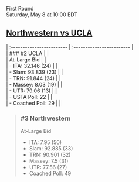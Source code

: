 First Round  
Saturday, May 8 at 10:00 EDT
## [Northwestern vs UCLA](https://www.ncaa.com/game/5833384) 

| :------------------------ | :------------------------ |  
| ### #2 UCLA               | |  
| At-Large Bid              | |  
| - ITA: 32.146 (24)        | |  
| - Slam: 93.839 (23)       | |  
| - TRN: 91.844 (24)        | |  
| - Massey: 8.03 (19)       | |  
| - UTR: 79.06 (13)         | |  
| - USTA Poll: 22           | |  
| - Coached Poll: 29        | |  

> ### #3 Northwestern  
> At-Large Bid  
> - ITA: 7.95 (50)  
> - Slam: 92.885 (33)  
> - TRN: 90.901 (32)  
> - Massey: 7.5 (31)  
> - UTR: 77.56 (27)  
> - Coached Poll: 49  